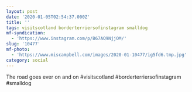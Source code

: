 ```yaml
---
layout: post
date: '2020-01-05T02:54:37.000Z'
title: ''
tags: visitscotland borderterriersofinstagram smalldog
mf-syndication:
  - 'https://www.instagram.com/p/B67AQ9NjjOM/'
slug: '10477'
mf-photo:
  - 'https://www.miscampbell.com/images/2020-01-10477/ig5fd6.tmp.jpg'
category: social
---
```

The road goes ever on and on #visitscotland #borderterriersofinstagram #smalldog
